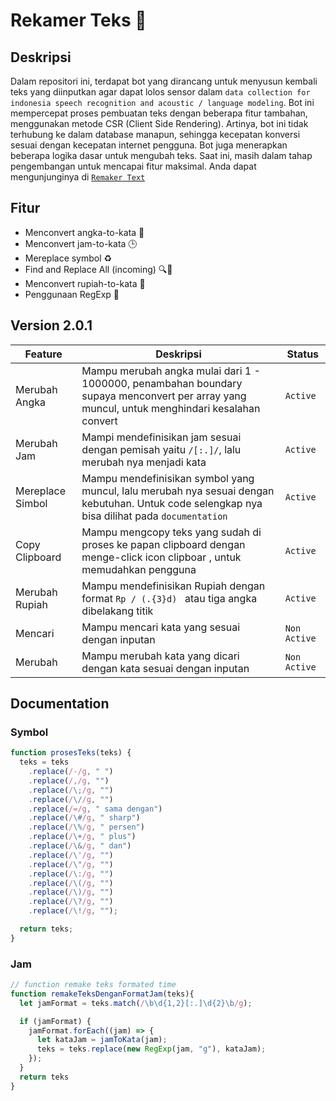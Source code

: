 # Rekamer Teks 🚀

## Deskripsi

Dalam repositori ini, terdapat bot yang dirancang untuk menyusun kembali teks yang diinputkan agar dapat lolos sensor dalam `data collection for indonesia speech recognition and acoustic / language modeling`. Bot ini mempercepat proses pembuatan teks dengan beberapa fitur tambahan, menggunakan metode CSR (Client Side Rendering). Artinya, bot ini tidak terhubung ke dalam database manapun, sehingga kecepatan konversi sesuai dengan kecepatan internet pengguna. Bot juga menerapkan beberapa logika dasar untuk mengubah teks. Saat ini, masih dalam tahap pengembangan untuk mencapai fitur maksimal. Anda dapat mengunjunginya di [`Remaker Text`](https://panntod.github.io/Remaker-Text)


## Fitur

- Menconvert angka-to-kata 📝
- Menconvert jam-to-kata 🕒
- Mereplace symbol ♻️
- Find and Replace All (incoming) 🔍🔄 
- Menconvert rupiah-to-kata 💸
- Penggunaan RegExp 🧩

## Version 2.0.1

| Feature | Deskripsi | Status | 
| ---| ---|--- |
| Merubah Angka | Mampu merubah angka mulai dari 1 - 1000000, penambahan boundary supaya menconvert per array yang muncul, untuk menghindari kesalahan convert   | `Active` | 
| Merubah Jam | Mampi mendefinisikan jam sesuai dengan pemisah yaitu `/[:.]/`, lalu merubah nya menjadi kata  | `Active` | 
| Mereplace Simbol| Mampu mendefinisikan symbol yang muncul, lalu merubah nya sesuai dengan kebutuhan. Untuk code selengkap nya bisa dilihat pada `documentation` | `Active` |
| Copy Clipboard | Mampu mengcopy teks yang sudah di proses ke papan clipboard dengan menge-click icon clipboar , untuk memudahkan pengguna | `Active` |
| Merubah Rupiah | Mampu mendefinisikan Rupiah dengan format `Rp / (.{3}d) ` atau tiga angka dibelakang titik | `Active` |
| Mencari | Mampu mencari kata yang sesuai dengan inputan | `Non Active` |
| Merubah | Mampu merubah kata yang dicari dengan kata sesuai dengan inputan | `Non Active` |


## Documentation  

### Symbol
```js
function prosesTeks(teks) {
  teks = teks
    .replace(/-/g, " ")
    .replace(/,/g, "")
    .replace(/\;/g, "")
    .replace(/\//g, "")
    .replace(/=/g, " sama dengan")
    .replace(/\#/g, " sharp")
    .replace(/\%/g, " persen")
    .replace(/\+/g, " plus")
    .replace(/\&/g, " dan")
    .replace(/\'/g, "")
    .replace(/\"/g, "")
    .replace(/\:/g, "")
    .replace(/\(/g, "")
    .replace(/\)/g, "")
    .replace(/\?/g, "")
    .replace(/\!/g, "");

  return teks;
}
```
### Jam
```js
// function remake teks formated time
function remakeTeksDenganFormatJam(teks){
  let jamFormat = teks.match(/\b\d{1,2}[:.]\d{2}\b/g);

  if (jamFormat) {
    jamFormat.forEach((jam) => {
      let kataJam = jamToKata(jam);
      teks = teks.replace(new RegExp(jam, "g"), kataJam);
    });
  }
  return teks
}
```